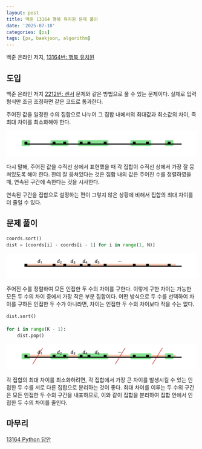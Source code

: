 ```yaml
---
layout: post
title: 백준 13164 행복 유치원 문제 풀이
date: '2025-07-10'
categories: [ps]
tags: [ps, baekjoon, algorithm]
---
```


백준 온라인 저지, [13164번: 행복 유치원](https://www.acmicpc.net/problem/13164)

## 도입

백준 온라인 저지 [2212번: 센서](https://www.acmicpc.net/problem/2212) 문제와 같은 방법으로 풀 수 있는 문제이다. 실제로 입력 형식만 조금 조정하면 같은 코드로 통과한다.  

주어진 값을 일정한 수의 집합으로 나누어 그 집합 내에서의 최대값과 최소값의 차이, 즉 최대 차이를 최소화해야 한다.  

![](/static/posts/2025-07-12-boj-13164/fig1.png)

다시 말해, 주어진 값을 수직선 상에서 표현했을 때 각 집합이 수직선 상에서 가장 잘 뭉쳐있도록 해야 한다. 한데 잘 뭉쳐있다는 것은 집합 내의 값은 주어진 수를 정렬하였을 때, 연속된 구간에 속한다는 것을 시사한다.  

연속된 구간을 집합으로 설정하는 편이 그렇지 않은 상황에 비해서 집합의 최대 차이를 더 줄일 수 있다.  

## 문제 풀이

```py
coords.sort()
dist = [coords[i] - coords[i - 1] for i in range(1, N)]
```

![](/static/posts/2025-07-12-boj-13164/fig2.png)

주어진 수를 정렬하여 모든 인접한 두 수의 차이를 구한다. 이렇게 구한 차이는 가능한 모든 두 수의 차이 중에서 가장 작은 부분 집합이다. 어떤 방식으로 두 수를 선택하여 차이를 구하든 인접한 두 수가 아니라면, 차이는 인접한 두 수의 차이보다 작을 수는 없다.

```py
dist.sort()

for i in range(K - 1):
    dist.pop()
```

![](/static/posts/2025-07-12-boj-13164/fig3.png)

각 집합의 최대 차이를 최소화하려면, 각 집합에서 가장 큰 차이를 발생시킬 수 있는 인접한 두 수를 서로 다른 집합으로 분리하는 것이 좋다. 최대 차이를 이루는 두 수의 구간은 모든 인접한 두 수의 구간을 내포하므로, 이와 같이 집합을 분리하여 집합 안에서 인접한 두 수의 차이를 줄인다.

## 마무리

[13164 Python 답안](https://github.com/shapelayer/training/blob/main/tasks/online_judge/baekjoon/python/13164.py)
